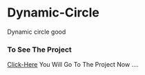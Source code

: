 # Dynamic-Circle
Dynamic circle good
### To See The Project 
[Click-Here](https://anwartareka.github.io/Dynamic-Circle/) You Will Go To The Project Now ....
